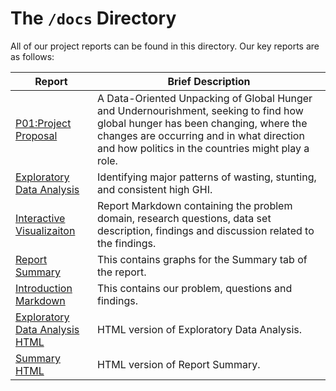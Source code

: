 
# The `/docs` Directory

All of our project reports can be found in this directory. Our key reports are 
as follows: 


|Report | Brief Description|
|---------------| -----------------|
|[P01:Project Proposal](./p01-proposal.md) | A Data-Oriented Unpacking of Global Hunger and Undernourishment, seeking to find how global hunger has been changing, where the changes are occurring and in what direction and how politics in the countries might play a role. 
|[Exploratory Data Analysis](./index.Rmd) | Identifying major patterns of wasting, stunting, and consistent high GHI.
|[Interactive Visualizaiton](./Report_Markdown) | Report Markdown containing the problem domain, research questions, data set description, findings and discussion related to the findings. 
|[Report Summary](./Summary_Markdown.md) | This contains graphs for the Summary tab of the report.
|[Introduction Markdown](./Introduction_Markdown.md) | This contains our problem, questions and findings. 
|[Exploratory Data Analysis HTML](./index.html) | HTML version of Exploratory Data Analysis.
|[Summary HTML](./Summary_Markdown.html) | HTML version of Report Summary.

